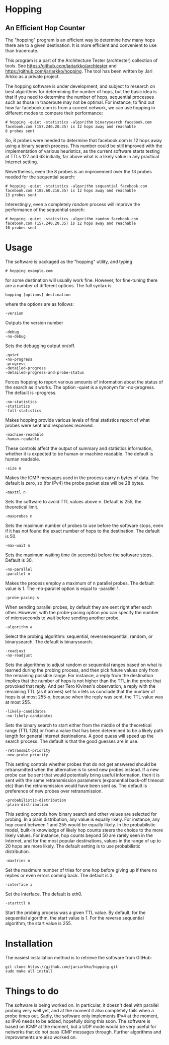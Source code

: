 # Hopping

## An Efficient Hop Counter

The "hopping" program is an efficient way to determine how many hops there are to a given destination. It is more efficient and convenient to use than traceroute.

This program is a part of the Architecture Tester (archtester) collection of tools. See https://github.com/jariarkko/archtester and https://github.com/jariarkko/hopping. The tool has been written by Jari Arkko as a private project.

The hopping software is under development, and subject to research on best algorithms for determining the number of hops, but the basic idea is that if you need to determine the number of hops, sequential processes such as those in traceroute may not be optimal. For instance, to find out how far facebook.com is from a current network, we can use hopping in different modes to compare their performance:

    # hopping -quiet -statistics -algorithm binarysearch facebook.com
    facebook.com (157.240.20.35) is 12 hops away and reachable
    8 probes sent

So, 8 probes were needed to determine that facebook.com is 12 hops away using a binary search process. This number could be still improved with the implementation of various heuristics, as the current software starts testing at TTLs 127 and 63 initially, far above what is a likely value in any practical Internet setting.

Nevertheless, even the 8 probes is an improvement over the 13 probes needed for the sequential search:

    # hopping -quiet -statistics -algorithm sequential facebook.com
    facebook.com (185.60.216.35) is 12 hops away and reachable
    13 probes sent

Interestingly, even a completely *random* process will improve the performance of the sequential search:

    # hopping -quiet -statistics -algorithm random facebook.com
    facebook.com (157.240.20.35) is 12 hops away and reachable
    10 probes sent

# Usage

The software is packaged as the "hopping" utility, and typing

    # hopping example.com

for some destination will usually work fine. However, for fine-tuning there are a number of different options. The full syntax is

    hopping [options] destination

where the options are as follows:

    -version

Outputs the version number

    -debug
    -no-debug

Sets the debugging output on/off.

    -quiet
    -no-progress
    -progress
    -detailed-progress
    -detailed-progress-and-probe-status

Forces hopping to report various amounts of information about the status of the search as it works. The option -quiet is a synonym for -no-progress. The default is -progress.

    -no-statistics
    -statistics
    -full-statistics

Makes hopping provide various levels of final statistics report of what probes were sent and responses received.

    -machine-readable
    -human-readable

These controls affect the output of summary and statistics information, whether it is expected to be human or machine readable. The default is human readable.

    -size n

Makes the ICMP messages used in the process carry n bytes of data. The default is zero, so (for IPv4) the probe packet size will be 28 bytes.

    -maxttl n

Sets the software to avoid TTL values above n. Default is 255, the theoretical limit.

    -maxprobes n

Sets the maximum number of probes to use before the software stops, even if it has not found the exact number of hops to the destination. The default is 50.

    -max-wait n

Sets the maximum waiting time (in seconds) before the software stops. Default is 30.

    -no-parallel
    -parallel n

Makes the process employ a maximum of n parallel probes. The default value is 1. The -no-parallel option is equal to -parallel 1.

    -probe-pacing s

When sending parallel probes, by default they are sent right after each other. However, with the probe-pacing option you can specify the number of microseconds to wait before sending another probe.

    -algorithm a

Select the probing algorithm: sequential, reversesequential, random, or binarysearch. The default is binarysearch.

    -readjust
    -no-readjust

Sets the algorithms to adjust random or sequential ranges based on what is learned during the probing process, and then pick future values only from the remaining possible range. For instance, a reply from the destination implies that the number of hops is not higher than the TTL in the probe that provoked that reply. And per Tero Kivinen's observation, a reply with the remaining TTL (as it arrives) set to x lets us conclude that the number of hops is at most 255-x, because when the reply was sent, the TTL value was at most 255.

    -likely-candidates
    -no-likely-candidates

Sets the binary search to start either from the middle of the theoretical range (TTL 128) or from a value that has been determined to be a likely path length for general Internet destinations. A good quess will speed up the search process. The default is that the good guesses are in use.

    -retransmit-priority
    -new-probe-priority

This setting controls whether probes that do not get answered should be retransmitted when the alternative is to send new probes instead. If a new probe can be sent that would potentially bring useful information, then it is sent with the same retransmission parameters (exponential back-off timeout etc) than the retransmission would have been sent as. The default is preference of new probes over retransmission.

    -probabilistic-distribution
    -plain-distribution

This setting controls how binary search and other values are selected for probing. In a plain distribution, any value is equally likely. For instance, any hop count between 1 and 255 would be equally likely. In the probabilistic model, built-in knowledge of likely hop counts steers the choice to the more likely values. For instance, hop counts beyond 50 are rarely seen in the Internet, and for the most popular destinations, values in the range of up to 20 hops are more likely. The default setting is to use probabilistic distribution.

    -maxtries n

Set the maximum number of tries for one hop before giving up if there no replies or even errors coming back. The default is 3.

    -interface i

Set the interface. The default is eth0.

    -startttl n

Start the probing process was a given TTL value. By default, for the sequential algorithm, the start value is 1. For the reverse sequential algorithm, the start value is 255.

# Installation

The easiest installation method is to retrieve the software from GitHub:

    git clone https://github.com/jariarkko/hopping.git
    sudo make all install

# Things to do

The software is being worked on. In particular, it doesn't deal with parallel probing very well yet, and at the moment it also completely fails when a probe times out. Sadly, the software only implements IPv4 at the moment, so IPv6 needs to be added, hopefully doing this soon. The software is based on ICMP at the moment, but a UDP mode would be very useful for networks that do not pass ICMP messages through. Further algorithms and improvements are also worked on.
